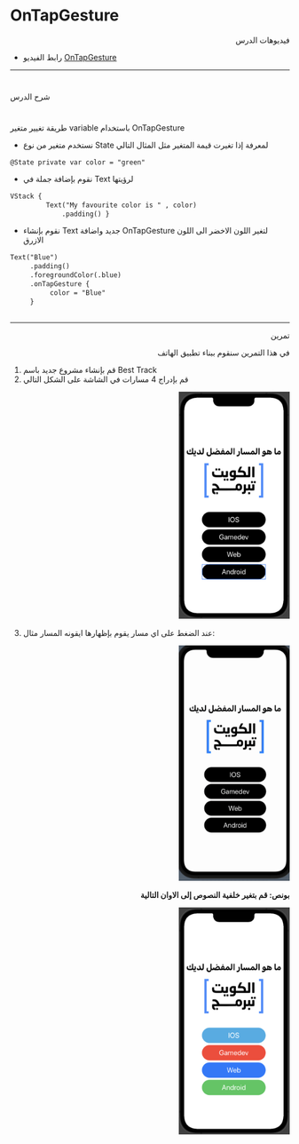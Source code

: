# OnTapGesture

<p dir="rtl">
فيديوهات الدرس</p>



* رابط الفيديو [OnTapGesture](https://www.youtube.com/watch?v=qgtG5zbufy4) 



---


# <p dir="rtl">
شرح الدرس </p>



# <p dir="rtl">
طريقة تغيير متغير variable باستخدام OnTapGesture</p>




* نستخدم متغير من نوع  State  لمعرفة إذا تغيرت قيمة المتغير مثل المثال التالي

```
@State private var color = "green"
```


* نقوم بإضافة جملة في Text لرؤيتها

```
VStack {
         Text("My favourite color is " , color)
             .padding() }
```





 
* نقوم بإنشاء Text جديد واضافة OnTapGesture لتغير اللون الاخضر الى اللون الازرق 

```
Text("Blue")
     .padding()
     .foregroundColor(.blue)
     .onTapGesture {
          color = "Blue"
     }
 
```



---

<p dir="rtl">
تمرين

<p dir="rtl">
في هذا التمرين سنقوم ببناء تطبيق الهاتف </p>




1.  قم بإنشاء مشروع جديد باسم Best Track
2. قم بإدراج 4 مسارات في الشاشة  على الشكل التالي



<p dir="rtl">
<img src="CW-Example.png" width="200" alt="alt_text" title="image_tooltip">
</p>



<p dir="rtl">
    
3. عند الضغط على اي مسار يقوم بإظهارها ايقونه المسار  مثال: 





<p dir="rtl">
<img src="/CW-Example.gif" width="200" alt="alt_text" title="image_tooltip">
</p>


<p dir="rtl">
<strong>بونص: قم بتغير خلفية النصوص إلى الاوان التالية</strong></p>



<p dir="rtl">
<img src="/Bonus.png" width="200" alt="alt_text" title="image_tooltip">
</p>


